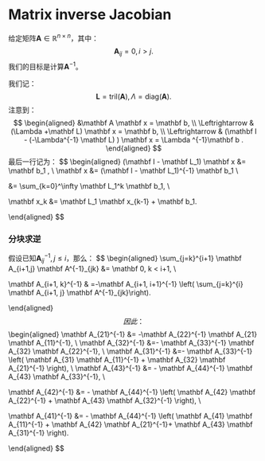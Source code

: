 # Matrix inverse Jacobian

给定矩阵$\mathbf A\in \mathbb R^{n\times n}$，其中：
$$
\mathbf A_{ij}=0, i > j.
$$
我们的目标是计算$\mathbf A^{-1}$。

我们记：
$$
\mathbf L = \mathrm{tril}(\mathbf A), \Lambda = \mathrm{diag}(\mathbf A).
$$
注意到：
$$
\begin{aligned}
&\mathbf A \mathbf x = \mathbf b, \\
\Leftrightarrow & (\Lambda +\mathbf L) \mathbf x = \mathbf b, \\
\Leftrightarrow & (\mathbf I - (-\Lambda^{-1} \mathbf L) ) \mathbf x = \Lambda ^{-1}\mathbf b .
\end{aligned}
$$
最后一行记为：
$$
\begin{aligned}
(\mathbf I - \mathbf L_1) \mathbf x &= \mathbf b_1 , \\
\mathbf x &= (\mathbf I - \mathbf L_1)^{-1} \mathbf b_1 \\

&= \sum_{k=0}^\infty  \mathbf L_1^k \mathbf b_1,  \\

\mathbf x_k &= \mathbf L_1 \mathbf x_{k-1} + \mathbf b_1.

\end{aligned}
$$


### 分块求逆

假设已知$\mathbf A_{ij}^{-1}, j \le i$，那么：
$$
\begin{aligned}
\sum_{j=k}^{i+1} \mathbf A_{i+1,j} \mathbf A^{-1}_{jk} &= \mathbf 0, k < i+1,  \\

\mathbf A_{i+1, k}^{-1} & =-\mathbf A_{i+1, i+1}^{-1} \left( \sum_{j=k}^{i} \mathbf A_{i+1, j} \mathbf A^{-1}_{jk}\right).

\end{aligned}
$$
因此：
$$
\begin{aligned}
\mathbf A_{21}^{-1} &= -\mathbf A_{22}^{-1} \mathbf A_{21} \mathbf A_{11}^{-1}, \\
\mathbf A_{32}^{-1} &=- \mathbf A_{33}^{-1} \mathbf A_{32} \mathbf A_{22}^{-1}, \\
\mathbf A_{31}^{-1} &=- \mathbf A_{33}^{-1} \left(
\mathbf A_{31} \mathbf A_{11}^{-1}  +
\mathbf A_{32} \mathbf A_{21}^{-1} \right), \\
\mathbf A_{43}^{-1} &= - \mathbf A_{44}^{-1} \mathbf A_{43} \mathbf A_{33}^{-1},  \\

\mathbf A_{42}^{-1} &= - \mathbf A_{44}^{-1}
\left(
\mathbf A_{42} \mathbf A_{22}^{-1} + \mathbf A_{43} \mathbf A_{32}^{-1}
\right), \\

\mathbf A_{41}^{-1} &= - \mathbf A_{44}^{-1}
\left(
\mathbf A_{41} \mathbf A_{11}^{-1} + \mathbf A_{42} \mathbf A_{21}^{-1}+ \mathbf A_{43} \mathbf A_{31}^{-1}
\right).

\end{aligned}
$$
